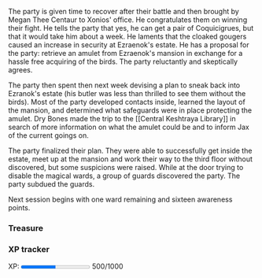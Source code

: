 The party is given time to recover after their battle and then brought by Megan Thee Centaur to Xonios' office.  He congratulates them on winning their fight.  He tells the party that yes, he can get a pair of Coquicigrues, but that it would take him about a week.  He laments that the cloaked gougers caused an increase in security at Ezraenok's estate.  He has a proposal for the party: retrieve an amulet from Ezraenok's mansion in exchange for a hassle free acquiring of the birds.  The party reluctantly and skeptically agrees.

The party then spent then next week devising a plan to sneak back into Ezranok's estate (his butler was less than thrilled to see them without the birds).  Most of the party developed contacts inside, learned the layout of the mansion, and determined what safeguards were in place protecting the amulet.  Dry Bones made the trip to the [[Central Keshtraya Library]] in search of more information on what the amulet could be and to inform Jax of the current goings on.

The party finalized their plan.  They were able to successfully get inside the estate, meet up at the mansion and work their way to the third floor without discovered, but some suspicions were raised.  While at the door trying to disable the magical wards, a group of guards discovered the party.  The party subdued the guards.

Next session begins with one ward remaining and sixteen awareness points.

### Treasure


### XP tracker

XP: <progress max=1000 value=500> </progress> 500/1000

